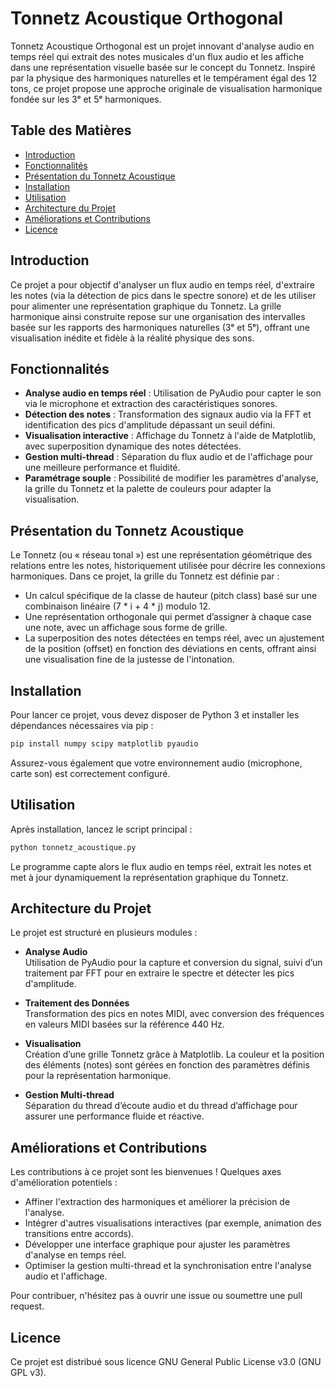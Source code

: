 # Tonnetz Acoustique Orthogonal

Tonnetz Acoustique Orthogonal est un projet innovant d'analyse audio en temps réel qui extrait des notes musicales d'un flux audio et les affiche dans une représentation visuelle basée sur le concept du Tonnetz. Inspiré par la physique des harmoniques naturelles et le tempérament égal des 12 tons, ce projet propose une approche originale de visualisation harmonique fondée sur les 3ᵉ et 5ᵉ harmoniques.

## Table des Matières

- [Introduction](#introduction)
- [Fonctionnalités](#fonctionnalités)
- [Présentation du Tonnetz Acoustique](#présentation-du-tonnetz-acoustique)
- [Installation](#installation)
- [Utilisation](#utilisation)
- [Architecture du Projet](#architecture-du-projet)
- [Améliorations et Contributions](#améliorations-et-contributions)
- [Licence](#licence)

## Introduction

Ce projet a pour objectif d'analyser un flux audio en temps réel, d'extraire les notes (via la détection de pics dans le spectre sonore) et de les utiliser pour alimenter une représentation graphique du Tonnetz. La grille harmonique ainsi construite repose sur une organisation des intervalles basée sur les rapports des harmoniques naturelles (3ᵉ et 5ᵉ), offrant une visualisation inédite et fidèle à la réalité physique des sons.

## Fonctionnalités

- **Analyse audio en temps réel** : Utilisation de PyAudio pour capter le son via le microphone et extraction des caractéristiques sonores.
- **Détection des notes** : Transformation des signaux audio via la FFT et identification des pics d'amplitude dépassant un seuil défini.
- **Visualisation interactive** : Affichage du Tonnetz à l'aide de Matplotlib, avec superposition dynamique des notes détectées.
- **Gestion multi-thread** : Séparation du flux audio et de l'affichage pour une meilleure performance et fluidité.
- **Paramétrage souple** : Possibilité de modifier les paramètres d'analyse, la grille du Tonnetz et la palette de couleurs pour adapter la visualisation.

## Présentation du Tonnetz Acoustique

Le Tonnetz (ou « réseau tonal ») est une représentation géométrique des relations entre les notes, historiquement utilisée pour décrire les connexions harmoniques. Dans ce projet, la grille du Tonnetz est définie par :

- Un calcul spécifique de la classe de hauteur (pitch class) basé sur une combinaison linéaire (7 * i + 4 * j) modulo 12.
- Une représentation orthogonale qui permet d’assigner à chaque case une note, avec un affichage sous forme de grille.
- La superposition des notes détectées en temps réel, avec un ajustement de la position (offset) en fonction des déviations en cents, offrant ainsi une visualisation fine de la justesse de l'intonation.

## Installation

Pour lancer ce projet, vous devez disposer de Python 3 et installer les dépendances nécessaires via pip :

```bash
pip install numpy scipy matplotlib pyaudio
```

Assurez-vous également que votre environnement audio (microphone, carte son) est correctement configuré.

## Utilisation

Après installation, lancez le script principal :

```bash
python tonnetz_acoustique.py
```

Le programme capte alors le flux audio en temps réel, extrait les notes et met à jour dynamiquement la représentation graphique du Tonnetz.

## Architecture du Projet

Le projet est structuré en plusieurs modules :

- **Analyse Audio**  
  Utilisation de PyAudio pour la capture et conversion du signal, suivi d’un traitement par FFT pour en extraire le spectre et détecter les pics d'amplitude.

- **Traitement des Données**  
  Transformation des pics en notes MIDI, avec conversion des fréquences en valeurs MIDI basées sur la référence 440 Hz.

- **Visualisation**  
  Création d’une grille Tonnetz grâce à Matplotlib. La couleur et la position des éléments (notes) sont gérées en fonction des paramètres définis pour la représentation harmonique.

- **Gestion Multi-thread**  
  Séparation du thread d’écoute audio et du thread d’affichage pour assurer une performance fluide et réactive.

## Améliorations et Contributions

Les contributions à ce projet sont les bienvenues ! Quelques axes d'amélioration potentiels :

- Affiner l'extraction des harmoniques et améliorer la précision de l'analyse.
- Intégrer d'autres visualisations interactives (par exemple, animation des transitions entre accords).
- Développer une interface graphique pour ajuster les paramètres d'analyse en temps réel.
- Optimiser la gestion multi-thread et la synchronisation entre l'analyse audio et l'affichage.

Pour contribuer, n'hésitez pas à ouvrir une issue ou soumettre une pull request.

## Licence

Ce projet est distribué sous licence GNU General Public License v3.0 (GNU GPL v3).
